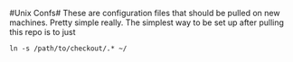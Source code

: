 #Unix Confs#
These are configuration files that should be pulled on new machines. Pretty
simple really. The simplest way to be set up after pulling this repo is to just

`ln -s /path/to/checkout/.* ~/`

